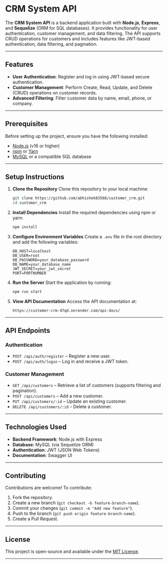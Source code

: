 # CRM System API

The **CRM System API** is a backend application built with **Node.js**, **Express**, and **Sequelize** (ORM for SQL databases). It provides functionality for user authentication, customer management, and data filtering. The API supports CRUD operations for customers and includes features like JWT-based authentication, data filtering, and pagination.

---

## Features

- **User Authentication**: Register and log in using JWT-based secure authentication.
- **Customer Management**: Perform Create, Read, Update, and Delete (CRUD) operations on customer records.
- **Advanced Filtering**: Filter customer data by name, email, phone, or company.


---

## Prerequisites

Before setting up the project, ensure you have the following installed:

- [Node.js](https://nodejs.org/) (v16 or higher)
- [npm](https://www.npmjs.com/) or [Yarn](https://yarnpkg.com/)
- [MySQL](https://www.mysql.com/) or a compatible SQL database

---

## Setup Instructions

1. **Clone the Repository**
   Clone this repository to your local machine:
   ```bash
   git clone https://github.com/abhishek83568/customer_crm.git
   cd customer_crm
   ```

2. **Install Dependencies**
   Install the required dependencies using npm or yarn:
   ```bash
   npm install
   ```

3. **Configure Environment Variables**
   Create a `.env` file in the root directory and add the following variables:
   ```env
   DB_HOST=localhost
   DB_USER=root
   DB_PASSWORD=your_database_password
   DB_NAME=your_database_name
   JWT_SECRET=your_jwt_secret
   PORT=PORTNUMBER
   ```

4. **Run the Server**
   Start the application by running:
   ```bash
   npm run start
   ```

5. **View API Documentation**
   Access the API documentation at:
   ```
   https://customer-crm-47qd.onrender.com/api-docs/
   ```

---

## API Endpoints

### **Authentication**
- `POST /api/auth/register` – Register a new user.
- `POST /api/auth/login` – Log in and receive a JWT token.

### **Customer Management**
- `GET /api/customers` – Retrieve a list of customers (supports filtering and pagination).
- `POST /api/customers` – Add a new customer.
- `PUT /api/customers/:id` – Update an existing customer.
- `DELETE /api/customers/:id` – Delete a customer.

---

## Technologies Used

- **Backend Framework**: Node.js with Express
- **Database**: MySQL (via Sequelize ORM)
- **Authentication**: JWT (JSON Web Tokens)
- **Documentation**: Swagger UI

---

## Contributing

Contributions are welcome! To contribute:
1. Fork the repository.
2. Create a new branch (`git checkout -b feature-branch-name`).
3. Commit your changes (`git commit -m "Add new feature"`).
4. Push to the branch (`git push origin feature-branch-name`).
5. Create a Pull Request.

---

## License

This project is open-source and available under the [MIT License](LICENSE).



  ---
